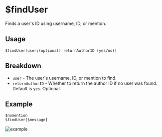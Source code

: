 # $findUser
Finds a user's ID using username, ID, or mention.

## Usage
```
$findUser[user;(optional) returnAuthorID (yes/no)]
```

## Breakdown
- `user` - The user's username, ID, or mention to find.
- `returnAuthorID` - Whether to return the author ID if no user was found. Default is `yes`. Optional.

## Example
```
$nomention
$findUser[$message]
```

![example](https://user-images.githubusercontent.com/69215413/125977542-dbb250bd-d91d-4fdd-85d7-26b511a7efa8.png)

